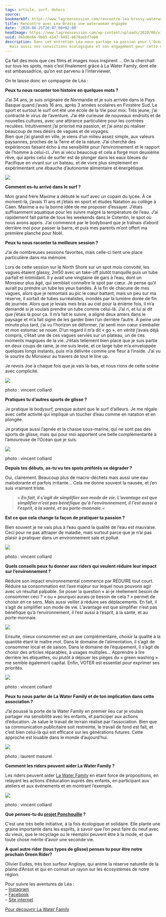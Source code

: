 ```yaml
---
tags: article, surf, dehors
source:
bookmarkOf: https://www.lagreensession.com/rencontre-lea-brassy-waterwoman-engagee/
title: Rencontre avec Lea Brassy une waterwoman engagée
date: '2020-06-25T20:07:00+02:00'
headImage: https://www.lagreensession.com/wp-content/uploads/2020/06/vignette-article-lea-brassy.jpeg
uuid: 06bd6e66-9b85-4147-9492-8678aebf7e88
description: Dans cet entretien Léa nous partage sa passion pour l'Océan, la glisse
  mais aussi ses convictions écologiques et son engagement pour cette cause
---
```


Ça fait des mois que ces films et images nous inspirent … On la cherchait sur tous les spots, mais c’est finalement grâce à La Water Family, dont elle est ambassadrice, qu’on est parvenu à l’interviewer.

On te laisse donc en compagnie de Léa :

**Peux tu nous raconter ton histoire en quelques mots ?**

J’ai 34 ans, je suis originaire de Normandie et je suis arrivée dans le Pays Basque quand j’avais 16 ans, après 3 années scolaires en Finistère Sud. Le sport et surtout le surf ont été une école de la Vie pour moi. Très jeune, j’ai contracté le virus de l’aventure. J’ai été curieuse de nouveaux endroits et de nouvelles cultures, avec une attirance particulière pour les contrées reculées. Intuitivement j’ai priorisé ma passion, et j’ai ainsi pu réaliser beaucoup de mes désirs de vagues et de voyages.  
Bien que j’ai grandi en ville, je viens d’un milieu assez simple, aux valeurs paysannes, proches de la Terre et de la nature. J’ai cherché des expériences faisant écho à ma sensibilité pour l’environnement et le rapport de l’homme à celui-ci. J’en ai vécu beaucoup et cela a forgé mon deuxième rêve, qui après celui de surfer est de plonger dans les eaux bleues du Pacifique en vivant sur un bateau, et de vivre plus simplement en expérimentant une ébauche d’autonomie alimentaire et énergétique.

![](https://www.lagreensession.com/wp-content/uploads/2020/06/49698498_2237552586479603_718012811271208960_o-800x800.jpg)

**Comment es-tu arrivé dans le surf ?**

Mon grand frère Maxime a débuté le surf avec un copain du lycée. À ce moment-là, j’avais 11 ans et j’étais en sport et études Natation au collège à Caen. Maxime a eu la bonne idée de me proposer d’essayer. J’étais suffisamment aquatique pour les suivre malgré la température de l’eau. J’ai rapidement fait partie de tous les weekends dans le Cotentin, le spot où nous avons appris. J’ai commencé par le bodyboard que je traînais d’abord derrière moi pour passer la barre, et puis mes parents m’ont offert ma première planche pour Noël.

**Peux tu nous raconter ta meilleure session ?**

J’ai de nombreuses sessions favorites, mais celle-ci tient une place particulière dans ma mémoire. 

Lors de cette session sur le North Shore sur un spot mois convoité, les vagues étaient glassy, 2m50 avec un take-off plutôt tranquille puis un tube parfait et intimidant. Il y avait une vingtaine de gars à l’eau, dont un Monsieur plus âgé, qui semblait connaître le spot par cœur. Je pense qu’il aurait pu prendre un tube les yeux bandés. À la fin de chacune de mes vagues, alors que je remontais au pic le cœur battant, mais un peu sur ma réserve, il sortait de tubes surréalistes, inondés par la lumière dorée de fin de journée. Alors que je levais mes bras au ciel pour la énième fois, il m’a demandé si je voulais prendre un tube comme celui-là. J’ai ri, et lui ai dit que j’étais là pour ça. Il m’a fait le suivre, a aligné deux amers dans le paysage et m’a fait signe de les garder bien l’un derrière l’autre. À peine une minute plus tard, j’ai vu l’horizon se déformer, j’ai senti mon cœur s’emballer et mon estomac se nouer. D’un regard il m’a dit « go », en vérité j’avais déjà compris, c’était une de ces vagues servies sur un plateau, un de ces moments magiques de la vie. J’étais tellement bien placé que je suis partie en deux coups de rame, je me suis levée, et ce large tube m’a enveloppée quelques longs instants, puis m’a délivrée comme une fleur à l’inside. J’ai vu le sourire du Monsieur au travers de tout le line up.

Je revois Joe à chaque fois que je vais là-bas, et nous rions de cette scène avec complicité.

![](https://www.lagreensession.com/wp-content/uploads/2020/06/lea-brassy-surf-vincent-colliard-1400x538.jpg)

photo : vincent colliard

**Pratiques tu d’autres sports de glisse ?**

Je pratique le bodysurf, presque autant que le surf d’ailleurs. Je me régale avec cette activité qui implique un toucher d’eau comme en natation et en plongée.

Je pratique aussi l’apnée et la chasse sous-marine, qui ne sont pas des sports de glisse, mais qui pour moi apportent une belle complémentarité à l’amoureuse de l’Océan que je suis.

![](https://www.lagreensession.com/wp-content/uploads/2020/06/lea-brassy-poisson-vincentcolliard-3-800x800.jpg)

photo : vincent colliard

**Depuis tes débuts, as-tu vu tes spots préférés se dégrader ?**

Oui, clairement. Beaucoup plus de macro-déchets mais aussi une eau malodorante et parfois irritante… Cela me donne souvent la nausée, et j’en suis vraiment triste.

> « **_En fait, il s’agit de simplifier son mode de vie. L’avantage est que simplifier n’est pas bénéfique qu’à l’environnement, il l’est aussi à l’esprit, à la santé, et au porte-monnaie._**« 

**Est ce que cela change ta façon de pratiquer ta passion ?**

Bien souvent je ne vais plus à l’eau quand la qualité de l’eau est mauvaise. Ceci pour ne pas attraper de maladie, mais surtout parce que je n’ai pas plaisir à pratiquer dans un environnement sale et pollué.

![](https://www.lagreensession.com/wp-content/uploads/2020/06/lea-brassy-assise-board-surf-palme-vincentcolliard-2-800x800.jpg)

photo : vincent colliard

**Quels conseils peux tu donner aux riders qui veulent réduire leur impact sur l’environnement ?**

Réduire son impact environnemental commence par RÉDUIRE tout court. Réduire sa consommation est l’axe majeur sur lequel nous pouvons agir avec un résultat palpable. Se poser la question « ai-je réellement besoin de consommer ceci ? » ou « pourquoi aurais-je besoin de cela ? » permet de choisir en ce sens. Mais aussi veiller à réduire ses déplacements. En fait, il s’agit de simplifier son mode de vie. L’avantage est que simplifier n’est pas bénéfique qu’à l’environnement, il l’est aussi à l’esprit, à la santé, et au porte-monnaie.

![](https://www.lagreensession.com/wp-content/uploads/2020/06/lea-brassy-potager.jpg)

Ensuite, mieux consommer est un axe complémentaire, choisir la qualité à la quantité étant le maître mot. Dans le domaine de l’alimentation, il s’agit de consommer local et de saison. Dans le domaine de l’équipement, il s’agit de choisir des articles réparables, à usages multiples… Apprendre à lire derrière les étiquettes, ou plutôt à déjouer les pièges du « green washing » me semble également capital. Enfin, VOTER est essentiel pour exprimer ses priorités.

![](https://www.lagreensession.com/wp-content/uploads/2020/06/lea-brassy-van-life-surf-vincentcolliard-5-800x800.jpg)

photo : vincent colliard

**Peux tu nous parler de La Water Family et de ton implication dans cette association ?**

J’ai poussé la porte de la Water Family en premier lieu car je voulais partager ma sensibilité avec les enfants, et participer aux actions d’éducation. Je salue le travail de terrain réalisé par l’association. Bien que sa communication publicitaire soit restreinte, le travail de fond est fait, et c’est bien celui-là qui est efficace sur les générations futures. Cette approche est louable dans le monde d’aujourd’hui.

![](https://www.lagreensession.com/wp-content/uploads/2020/06/lea-brassy-sur-leau-canoe-laurent-masurel-1200x800.jpg)

photo : laurent masurel

**Comment les riders peuvent aider La Water Family ?**

Les riders peuvent aider [La Water Family](https://waterfamily.org/) en étant force de propositions, en relayant les actions d’éducation auprès des enfants, en participant aux ateliers et aux événements et en montrant l’exemple.

![](https://www.lagreensession.com/wp-content/uploads/2020/06/lea-brassy-surf-montagne-vincentcolliard-4-800x800.jpg)

photo : vincent colliard

**Que penses-tu du [projet Ponchouille](https://www.lagreensession.com/ponchouille/) ?**

C’est une très belle initiative, à la fois écologique et solidaire. Elle plante une graine importante dans les esprits, à savoir que l’on peut faire du neuf avec du vieux, que le recyclage ou le réemploi peuvent être à la mode, et que toute chose mérite d’avoir une seconde vie.

**A quel autre rider (tous types de glisse) penses tu pour être notre prochain Green Rider?**

Olivier Eudes, très bon surfeur Angloye, qui anime la réserve naturelle de la plaine d’Ansot et qui en connait un rayon sur les écosystèmes de notre région.

Pour suivre les aventures de Léa :  
– [Instagram](https://www.instagram.com/leabrassy/)  
– [Facebook](https://www.facebook.com/leabrassy/)  
– [Site internet](https://leabrassy.com/)

[Pour découvrir La Water Family](https://waterfamily.org/qui-sommes-nous/)